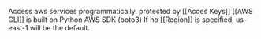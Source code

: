 Access aws services programmatically.
protected by [[Acces Keys]]
[[AWS CLI]] is built on Python AWS SDK (boto3)
If no [[Region]] is specified, us-east-1 will be the default.
